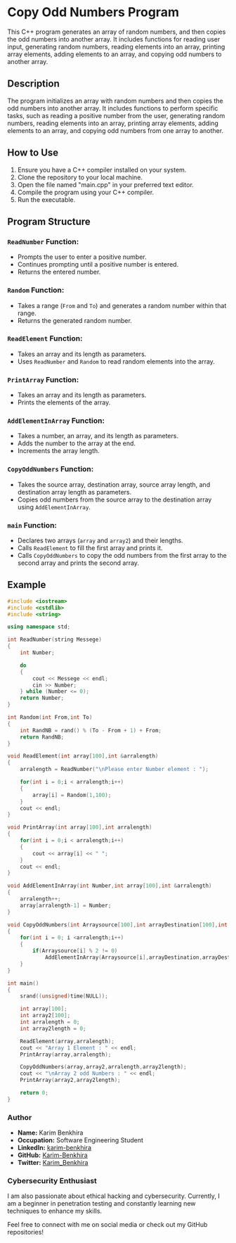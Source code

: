 # Copy Odd Numbers Program

This C++ program generates an array of random numbers, and then copies the odd numbers into another array. It includes functions for reading user input, generating random numbers, reading elements into an array, printing array elements, adding elements to an array, and copying odd numbers to another array.

## Description

The program initializes an array with random numbers and then copies the odd numbers into another array. It includes functions to perform specific tasks, such as reading a positive number from the user, generating random numbers, reading elements into an array, printing array elements, adding elements to an array, and copying odd numbers from one array to another.

## How to Use

1. Ensure you have a C++ compiler installed on your system.
2. Clone the repository to your local machine.
3. Open the file named "main.cpp" in your preferred text editor.
4. Compile the program using your C++ compiler.
5. Run the executable.

## Program Structure

### `ReadNumber` Function:

- Prompts the user to enter a positive number.
- Continues prompting until a positive number is entered.
- Returns the entered number.

### `Random` Function:

- Takes a range (`From` and `To`) and generates a random number within that range.
- Returns the generated random number.

### `ReadElement` Function:

- Takes an array and its length as parameters.
- Uses `ReadNumber` and `Random` to read random elements into the array.

### `PrintArray` Function:

- Takes an array and its length as parameters.
- Prints the elements of the array.

### `AddElementInArray` Function:

- Takes a number, an array, and its length as parameters.
- Adds the number to the array at the end.
- Increments the array length.

### `CopyOddNumbers` Function:

- Takes the source array, destination array, source array length, and destination array length as parameters.
- Copies odd numbers from the source array to the destination array using `AddElementInArray`.

### `main` Function:

- Declares two arrays (`array` and `array2`) and their lengths.
- Calls `ReadElement` to fill the first array and prints it.
- Calls `CopyOddNumbers` to copy the odd numbers from the first array to the second array and prints the second array.


## Example

```cpp
#include <iostream>
#include <cstdlib>
#include <string>

using namespace std;

int ReadNumber(string Messege)
{
    int Number;

    do
    {
        cout << Messege << endl;
        cin >> Number;
    } while (Number <= 0);
    return Number;
}

int Random(int From,int To)
{
    int RandNB = rand() % (To - From + 1) + From;
    return RandNB;
}

void ReadElement(int array[100],int &arralength)
{
    arralength = ReadNumber("\nPlease enter Number element : ");

    for(int i = 0;i < arralength;i++)
    {
        array[i] = Random(1,100);
    }
    cout << endl;
}

void PrintArray(int array[100],int arralength)
{
    for(int i = 0;i < arralength;i++)
    {
        cout << array[i] << " ";
    }
    cout << endl;
}

void AddElementInArray(int Number,int array[100],int &arralength)
{
    arralength++;
    array[arralength-1] = Number;
}

void CopyOddNumbers(int Arraysource[100],int arrayDestination[100],int arralength,int &arrayDestinationLength)
{
    for(int i = 0; i <arralength;i++)
    {
        if(Arraysource[i] % 2 != 0)
            AddElementInArray(Arraysource[i],arrayDestination,arrayDestinationLength);
    }
}

int main()
{
    srand((unsigned)time(NULL));

    int array[100];
    int array2[100];
    int arralength = 0;
    int array2length = 0;

    ReadElement(array,arralength);
    cout << "Array 1 Element : " << endl;
    PrintArray(array,arralength);

    CopyOddNumbers(array,array2,arralength,array2length);
    cout << "\nArray 2 odd Numbers : " << endl;
    PrintArray(array2,array2length);

    return 0;
}

```

### Author

- **Name:** Karim Benkhira
- **Occupation:** Software Engineering Student
- **LinkedIn:** [karim-benkhira](https://linkedin.com/in/karim-benkhira-206597224)
- **GitHub:** [Karim-Benkhira](https://github.com/Karim-Benkhira)
- **Twitter:** [Karim_Benkhira](https://twitter.com/Karim_Benkhira)

### Cybersecurity Enthusiast

I am also passionate about ethical hacking and cybersecurity. Currently, I am a beginner in penetration testing and constantly learning new techniques to enhance my skills.

Feel free to connect with me on social media or check out my GitHub repositories!